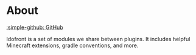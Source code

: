 # About
[:simple-github: GitHub](https://github.com/MineInAbyss/Idofront)

Idofront is a set of modules we share between plugins. It includes helpful Minecraft extensions, gradle conventions, and more.
